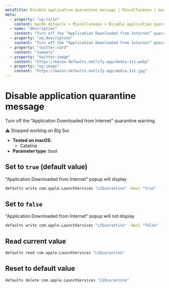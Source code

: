 ```yaml
---
metaTitle: Disable application quarantine message | Miscellaneous | macOS defaults
meta:
  - property: "og:title"
    content: macOS defaults > Miscellaneous > Disable application quarantine message
  - name: "description"
    content: "Turn off the “Application Downloaded from Internet” quarantine warning.\n\n⚠️ Stopped working on Big Sur.\n"
  - property: "og:description"
    content: "Turn off the “Application Downloaded from Internet” quarantine warning.\n\n⚠️ Stopped working on Big Sur.\n"
  - property: "twitter:card"
    content: "summary"
  - property: "twitter:image"
    content: "https://macos-defaults.netlify.app/media-1x1.webp"
  - property: "og:image"
    content: "https://macos-defaults.netlify.app/media-1x1.jpg"
---
```

# Disable application quarantine message

Turn off the “Application Downloaded from Internet” quarantine warning.

⚠️ Stopped working on Big Sur.


<!-- break lists -->

- **Tested on macOS**:
  * Catalina
- **Parameter type**: bool

## Set to `true` (default value)

"Application Downloaded from Internet" popup will display

```bash
defaults write com.apple.LaunchServices "LSQuarantine" -bool "true" 
```

## Set to `false`

"Application Downloaded from Internet" popup will not display

```bash
defaults write com.apple.LaunchServices "LSQuarantine" -bool "false" 
```

## Read current value
```bash
defaults read com.apple.LaunchServices "LSQuarantine"
```

## Reset to default value
```bash
defaults delete com.apple.LaunchServices "LSQuarantine"
```
